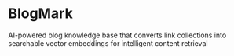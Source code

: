 # BlogMark
AI-powered blog knowledge base that converts link collections into searchable vector embeddings for intelligent content retrieval
